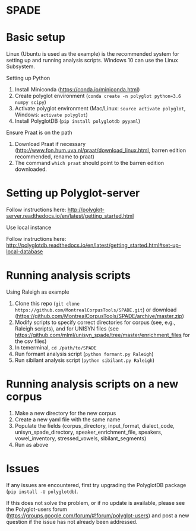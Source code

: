 # SPADE

Basic setup
===========

Linux (Ubuntu is used as the example) is the recommended system for setting up and running
analysis scripts.  Windows 10 can use the Linux Subsystem.

Setting up Python

1. Install Miniconda (https://conda.io/miniconda.html)
2. Create polyglot environment (`conda create -n polyglot python=3.6 numpy scipy`)
3. Activate polyglot environment (Mac/Linux: `source activate polyglot`, Windows: `activate polyglot`)
4. Install PolyglotDB (`pip install polyglotdb pyyaml`)

Ensure Praat is on the path

1. Download Praat if necessary (http://www.fon.hum.uva.nl/praat/download_linux.html, barren edition recommended, rename to praat)
2. The command `which praat` should point to the barren edition downloaded.


Setting up Polyglot-server
==========================

Follow instructions here: http://polyglot-server.readthedocs.io/en/latest/getting_started.html

Use local instance

Follow instructions here: http://polyglotdb.readthedocs.io/en/latest/getting_started.html#set-up-local-database

Running analysis scripts
========================

Using Raleigh as example

1. Clone this repo (`git clone https://github.com/MontrealCorpusTools/SPADE.git`) or download (https://github.com/MontrealCorpusTools/SPADE/archive/master.zip)
2. Modify scripts to specify correct directories for corpus (see, e.g., Raleigh scripts), and for UNISYN files (see https://github.com/mlml/unisyn_spade/tree/master/enrichment_files
   for the csv files)
3. In temerminal, `cd /path/to/SPADE`
4. Run formant analysis script (`python formant.py Raleigh`)
5. Run sibilant analysis script (`python sibilant.py Raleigh`)

Running analysis scripts on a new corpus
========================================

1. Make a new directory for the new corpus
2. Create a new yaml file with the same name
3. Populate the fields (corpus_directory, input_format, dialect_code, unisyn_spade_directory, speaker_enrichment_file, speakers, vowel_inventory, stressed_vowels, sibilant_segments)
4. Run as above

Issues
======

If any issues are encountered, first try upgrading the PolyglotDB package (`pip install -U polyglotdb`).

If this does not solve the problem, or if no update is available, please see the Polyglot-users forum (https://groups.google.com/forum/#!forum/polyglot-users)
and post a new question if the issue has not already been addressed.

